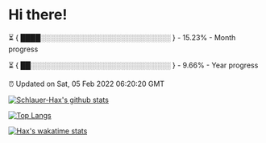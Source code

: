 # Hi there!

⏳ { ████░░░░░░░░░░░░░░░░░░░░░░░░░░ } - 15.23% - Month progress

⏳ { ██░░░░░░░░░░░░░░░░░░░░░░░░░░░░ } - 9.66% - Year progress

⏰ Updated on Sat, 05 Feb 2022 06:20:20 GMT


[![Schlauer-Hax's github stats](https://github-readme-stats.vercel.app/api?username=Schlauer-Hax&show_icons=true&theme=dark&count_private=true)](https://github.com/Schlauer-Hax)


[![Top Langs](https://github-readme-stats.vercel.app/api/top-langs/?username=Schlauer-Hax&layout=compact&theme=dark)](https://github.com/Schlauer-Hax?tab=repositories)


[![Hax's wakatime stats](https://github-readme-stats.vercel.app/api/wakatime?username=Hax&theme=dark)](https://wakatime.com/@Hax)

